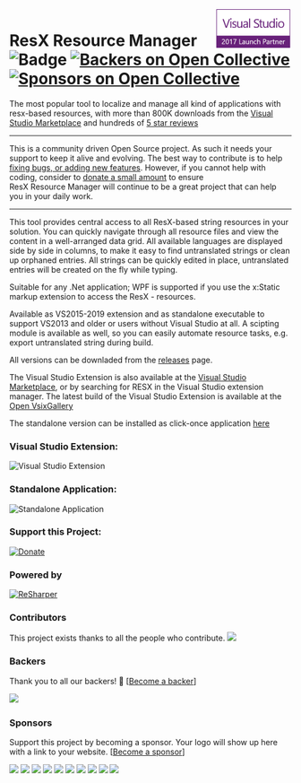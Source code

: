 <img style="float: right;" src="Assets/VS2017%20Launch%20Partner%20Logo%20Small.png">

# ResX Resource Manager ![Badge](https://tom-englert.visualstudio.com/_apis/public/build/definitions/75bf84d2-d359-404a-a712-07c9f693f635/7/badge) [![Backers on Open Collective](https://opencollective.com/ResXResourceManager/backers/badge.svg)](#backers)  [![Sponsors on Open Collective](https://opencollective.com/ResXResourceManager/sponsors/badge.svg)](#sponsors) 

The most popular tool to localize and manage all kind of applications with resx-based resources, 
with more than 800K downloads from the [Visual Studio Marketplace](https://marketplace.visualstudio.com/items?itemName=TomEnglert.ResXManager) 
and hundreds of [5 star reviews](https://marketplace.visualstudio.com/items?itemName=TomEnglert.ResXManager#review-details)

---

This is a community driven Open Source project. 
As such it needs your support to keep it alive and evolving. 
The best way to contribute is to help [fixing bugs, or adding new features](https://github.com/tom-englert/ResXResourceManager/issues).
However, if you cannot help with coding, consider to [donate a small amount](../../wiki/Donate) to ensure <span>ResX&nbsp;Resource&nbsp;Manager</span> will continue to be a great project that can help you in your daily work.

---

This tool provides central access to all ResX-based string resources in your solution. You can quickly navigate through all resource files and view the content in a well-arranged data grid.
All available languages are displayed side by side in columns, to make it easy to find untranslated strings or clean up orphaned entries. All strings can be quickly edited in place, untranslated entries will be created on the fly while typing.

Suitable for any .Net application; WPF is supported if you use the x:Static markup extension to access the ResX - resources.

Available as VS2015-2019 extension and as standalone executable to support VS2013 and older or users without Visual Studio at all.
A scipting module is available as well, so you can easily automate resource tasks, e.g. export untranslated string during build.

All versions can be downladed from the [releases](../../releases) page.

The Visual Studio Extension is also available at the [Visual Studio Marketplace](https://marketplace.visualstudio.com/items?itemName=TomEnglert.ResXManager), or by searching for RESX in the Visual Studio extension manager.
The latest build of the Visual Studio Extension is available at the [Open VsixGallery](http://vsixgallery.com/extension/43b35fe0-1f30-48de-887a-68256474202a)

The standalone version can be installed as click-once application [here](https://clickonce-tom-englert.azurewebsites.net/ResXResourceManager/ResXManager.application)

### Visual Studio Extension:
![Visual Studio Extension](Assets/VisualStudioMainScreen.png)

### Standalone Application:
![Standalone Application](Assets/StandaloneMainScreen.png)

### Support this Project: 

<a href="https://www.paypal.com/cgi-bin/webscr?cmd=_s-xclick&hosted_button_id=TQQR8AKGNHELQ"><img title="Donate" src="https://www.paypalobjects.com/en_US/i/btn/btn_donate_SM.gif" alt="Donate" /></a>

### Powered by 

<a href="http://www.jetbrains.com/resharper/"><img src="http://www.tom-englert.de/Images/icon_ReSharper.png" alt="ReSharper" width="64" height="64" /></a>

### Contributors

This project exists thanks to all the people who contribute. <img src="https://opencollective.com/ResXResourceManager/contributors.svg?width=890&button=false" />


### Backers

Thank you to all our backers! 🙏 [[Become a backer](https://opencollective.com/ResXResourceManager#backer)]

<a href="https://opencollective.com/ResXResourceManager#backers" target="_blank"><img src="https://opencollective.com/ResXResourceManager/backers.svg?width=890"></a>


### Sponsors

Support this project by becoming a sponsor. Your logo will show up here with a link to your website. [[Become a sponsor](https://opencollective.com/ResXResourceManager#sponsor)]

<a href="https://opencollective.com/ResXResourceManager/sponsor/0/website" target="_blank"><img src="https://opencollective.com/ResXResourceManager/sponsor/0/avatar.svg"></a>
<a href="https://opencollective.com/ResXResourceManager/sponsor/1/website" target="_blank"><img src="https://opencollective.com/ResXResourceManager/sponsor/1/avatar.svg"></a>
<a href="https://opencollective.com/ResXResourceManager/sponsor/2/website" target="_blank"><img src="https://opencollective.com/ResXResourceManager/sponsor/2/avatar.svg"></a>
<a href="https://opencollective.com/ResXResourceManager/sponsor/3/website" target="_blank"><img src="https://opencollective.com/ResXResourceManager/sponsor/3/avatar.svg"></a>
<a href="https://opencollective.com/ResXResourceManager/sponsor/4/website" target="_blank"><img src="https://opencollective.com/ResXResourceManager/sponsor/4/avatar.svg"></a>
<a href="https://opencollective.com/ResXResourceManager/sponsor/5/website" target="_blank"><img src="https://opencollective.com/ResXResourceManager/sponsor/5/avatar.svg"></a>
<a href="https://opencollective.com/ResXResourceManager/sponsor/6/website" target="_blank"><img src="https://opencollective.com/ResXResourceManager/sponsor/6/avatar.svg"></a>
<a href="https://opencollective.com/ResXResourceManager/sponsor/7/website" target="_blank"><img src="https://opencollective.com/ResXResourceManager/sponsor/7/avatar.svg"></a>
<a href="https://opencollective.com/ResXResourceManager/sponsor/8/website" target="_blank"><img src="https://opencollective.com/ResXResourceManager/sponsor/8/avatar.svg"></a>
<a href="https://opencollective.com/ResXResourceManager/sponsor/9/website" target="_blank"><img src="https://opencollective.com/ResXResourceManager/sponsor/9/avatar.svg"></a>


